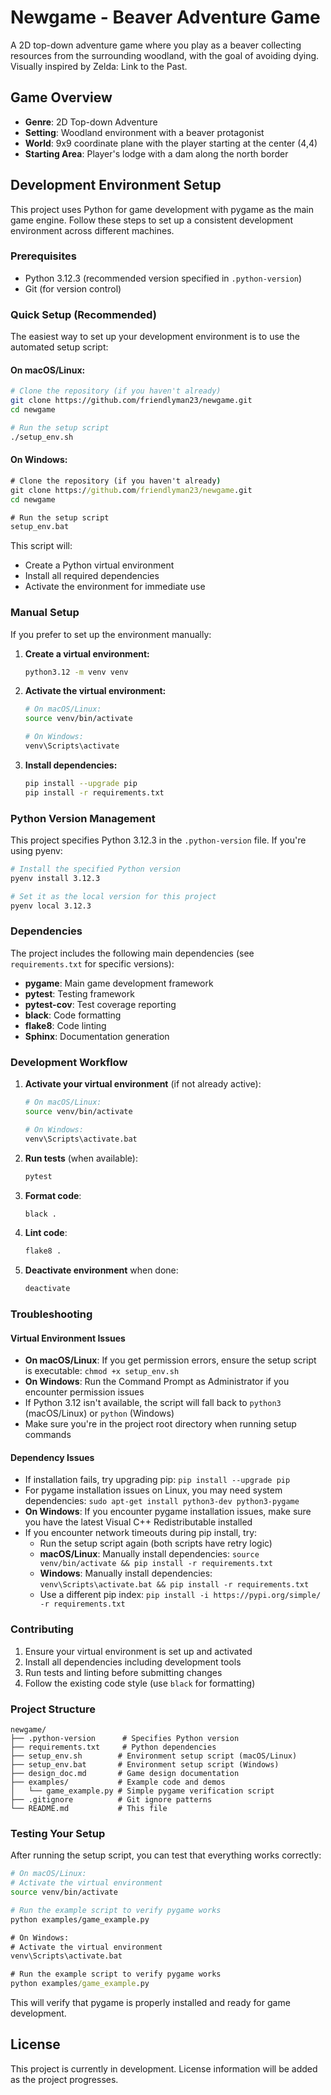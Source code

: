 # Newgame - Beaver Adventure Game

A 2D top-down adventure game where you play as a beaver collecting resources from the surrounding woodland, with the goal of avoiding dying. Visually inspired by Zelda: Link to the Past.

## Game Overview

- **Genre**: 2D Top-down Adventure
- **Setting**: Woodland environment with a beaver protagonist
- **World**: 9x9 coordinate plane with the player starting at the center (4,4)
- **Starting Area**: Player's lodge with a dam along the north border

## Development Environment Setup

This project uses Python for game development with pygame as the main game engine. Follow these steps to set up a consistent development environment across different machines.

### Prerequisites

- Python 3.12.3 (recommended version specified in `.python-version`)
- Git (for version control)

### Quick Setup (Recommended)

The easiest way to set up your development environment is to use the automated setup script:

#### On macOS/Linux:
```bash
# Clone the repository (if you haven't already)
git clone https://github.com/friendlyman23/newgame.git
cd newgame

# Run the setup script
./setup_env.sh
```

#### On Windows:
```cmd
# Clone the repository (if you haven't already)
git clone https://github.com/friendlyman23/newgame.git
cd newgame

# Run the setup script
setup_env.bat
```

This script will:
- Create a Python virtual environment
- Install all required dependencies
- Activate the environment for immediate use

### Manual Setup

If you prefer to set up the environment manually:

1. **Create a virtual environment:**
   ```bash
   python3.12 -m venv venv
   ```

2. **Activate the virtual environment:**
   ```bash
   # On macOS/Linux:
   source venv/bin/activate
   
   # On Windows:
   venv\Scripts\activate
   ```

3. **Install dependencies:**
   ```bash
   pip install --upgrade pip
   pip install -r requirements.txt
   ```

### Python Version Management

This project specifies Python 3.12.3 in the `.python-version` file. If you're using pyenv:

```bash
# Install the specified Python version
pyenv install 3.12.3

# Set it as the local version for this project
pyenv local 3.12.3
```

### Dependencies

The project includes the following main dependencies (see `requirements.txt` for specific versions):

- **pygame**: Main game development framework
- **pytest**: Testing framework
- **pytest-cov**: Test coverage reporting
- **black**: Code formatting
- **flake8**: Code linting
- **Sphinx**: Documentation generation

### Development Workflow

1. **Activate your virtual environment** (if not already active):
   ```bash
   # On macOS/Linux:
   source venv/bin/activate
   
   # On Windows:
   venv\Scripts\activate.bat
   ```

2. **Run tests** (when available):
   ```bash
   pytest
   ```

3. **Format code**:
   ```bash
   black .
   ```

4. **Lint code**:
   ```bash
   flake8 .
   ```

5. **Deactivate environment** when done:
   ```bash
   deactivate
   ```

### Troubleshooting

#### Virtual Environment Issues

- **On macOS/Linux**: If you get permission errors, ensure the setup script is executable: `chmod +x setup_env.sh`
- **On Windows**: Run the Command Prompt as Administrator if you encounter permission issues
- If Python 3.12 isn't available, the script will fall back to `python3` (macOS/Linux) or `python` (Windows)
- Make sure you're in the project root directory when running setup commands

#### Dependency Issues

- If installation fails, try upgrading pip: `pip install --upgrade pip`
- For pygame installation issues on Linux, you may need system dependencies: `sudo apt-get install python3-dev python3-pygame`
- **On Windows**: If you encounter pygame installation issues, make sure you have the latest Visual C++ Redistributable installed
- If you encounter network timeouts during pip install, try:
  - Run the setup script again (both scripts have retry logic)
  - **macOS/Linux**: Manually install dependencies: `source venv/bin/activate && pip install -r requirements.txt`
  - **Windows**: Manually install dependencies: `venv\Scripts\activate.bat && pip install -r requirements.txt`
  - Use a different pip index: `pip install -i https://pypi.org/simple/ -r requirements.txt`

### Contributing

1. Ensure your virtual environment is set up and activated
2. Install all dependencies including development tools
3. Run tests and linting before submitting changes
4. Follow the existing code style (use `black` for formatting)

### Project Structure

```
newgame/
├── .python-version      # Specifies Python version
├── requirements.txt     # Python dependencies
├── setup_env.sh        # Environment setup script (macOS/Linux)
├── setup_env.bat       # Environment setup script (Windows)
├── design_doc.md       # Game design documentation
├── examples/           # Example code and demos
│   └── game_example.py # Simple pygame verification script
├── .gitignore          # Git ignore patterns
└── README.md           # This file
```

### Testing Your Setup

After running the setup script, you can test that everything works correctly:

```bash
# On macOS/Linux:
# Activate the virtual environment
source venv/bin/activate

# Run the example script to verify pygame works
python examples/game_example.py
```

```cmd
# On Windows:
# Activate the virtual environment
venv\Scripts\activate.bat

# Run the example script to verify pygame works
python examples/game_example.py
```

This will verify that pygame is properly installed and ready for game development.

## License

This project is currently in development. License information will be added as the project progresses.